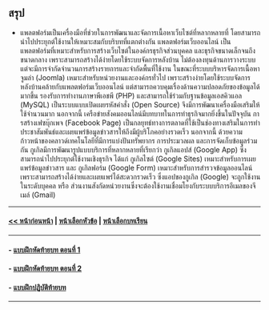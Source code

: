 ## สรุป

* แพลตฟอร์มเป็นเครื่องมือที่ช่วยในการพัฒนาและจัดการเนื้อหาเว็บไซต์ที่หลากหลายที่ โดยสามารถนำไปประยุกต์ใช้งานให้เหมาะสมกับบริบทที่แตกต่างกัน แพลตฟอร์มเว็บออนไลน์ เป็นแพลตฟอร์มที่เหมาะสำหรับการสร้างเว็บไซต์ในองค์กรธุรกิจส่วนบุคคล และธุรกิจขนาดเล็กจนถึงขนาดกลาง เพราะสามารถสร้างได้ง่ายโดยใช้ระบบจัดการหลังบ้าน ไม่ต้องลงทุนด้านการวางระบบ แต่จะมีการจำกัดจำนวนการสร้างรายการและจำกัดพื้นที่ใช้งาน ในขณะที่ระบบบริหารจัดการเนื้อหาจูมล่า (Joomla) เหมาะสำหรับหน่วยงานและองค์กรทั่วไป เพราะสร้างง่ายโดยใช้ระบบจัดการหลังบ้านคล้ายกับแพลตฟอร์มเว็บออนไลน์ แต่สามารถควบคุมเรื่องด้านความปลอดภัยของข้อมูลได้มากขึ้น รองรับการทำงานภาษาพีเอชพี (PHP) และสามารถใช้ร่วมกับฐานข้อมูลเอสคิวแอล (MySQL) เป็นระบบแบบเปิดเผยรหัสคำสั่ง (Open Source) จึงมีการพัฒนาเครื่องมือเสริมให้ใช้จำนวนมาก  นอกจากนี้ เครือข่ายสังคมออนไลน์มีบทบาทในการทำธุรกิจมากยิ่งขึ้นในปัจจุบัน การสร้างเฟซบุ๊กเพจ (Facebook Page) เป็นกลยุทธ์ทางการตลาดที่ใช้เป็นช่องทางเสริมในการทำประชาสัมพันธ์และเผยแพร่ข้อมูลข่าวสารให้ถึงมีผู้บริโภคอย่างรวดเร็ว นอกจากนี้ ด้วยความก้าวหน้าของคลาวด์เทคโนโลยีที่มีการแบ่งปันทรัพยากร การประมวลผล และการจัดเก็บข้อมูลร่วมกัน กูเกิลมีการพัฒนารูปแบบบริการที่หลากหลายที่เรียกว่า กูเกิลแอปส์ (Google App) ซึ่งสามารถนำไปประยุกต์ใช้งานเชิงธุรกิจ ได้แก่ กูเกิลไซต์ (Google Sites) เหมาะสำหรับการเผยแพร่ข้อมูลข่าวสาร และ กูเกิลฟอร์ม (Google Form) เหมาะสำหรับการสำรวจข้อมูลออนไลน์ เพราะสามารถสร้างได้ง่ายและเผยแพร่ได้สะดวกรวดเร็ว ซึ่งแอปของกูเกิล (Google) จะถูกใช้งานในระดับบุคคล หรือ ส่วนงานสังกัดหน่วยงานซึ่งจะต้องใช้งานเชื่อมโยงกับระบบบริการอีเมลของจีเมล์ (Gmail) 

---
#### [<< หน้าก่อนหน้า](0904.md) | [หน้าเลือกหัวข้อ](README.md) | [หน้าเลือกบทเรียน](../README.md)
---
#### - [แบบฝึกหัดท้ายบท ตอนที่ 1](0930.md)
#### - [แบบฝึกหัดท้ายบท ตอนที่ 2](0950.md)
#### - [แบบฝึกปฏิบัติท้ายบท](0970.md)
---